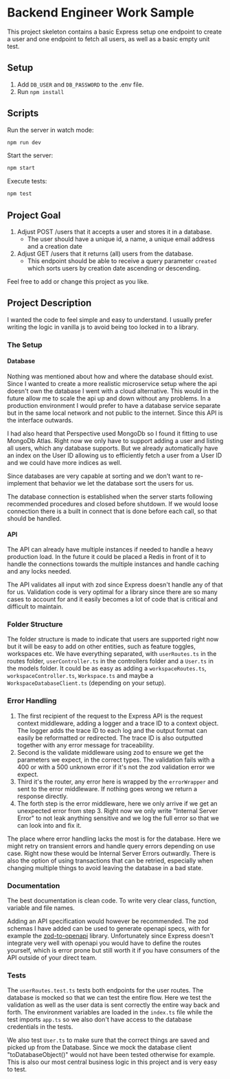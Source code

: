 # Backend Engineer Work Sample

This project skeleton contains a basic Express setup one endpoint to create a user and one endpoint to fetch all users, as well as a basic empty unit test.

## Setup

1. Add `DB_USER` and `DB_PASSWORD` to the .env file.
2. Run `npm install`

## Scripts

Run the server in watch mode:

```sh
npm run dev
```

Start the server:

```sh
npm start
```

Execute tests:

```sh
npm test
```

## Project Goal

1. Adjust POST /users that it accepts a user and stores it in a database.
    - The user should have a unique id, a name, a unique email address and a creation date
2. Adjust GET /users that it returns (all) users from the database.
    - This endpoint should be able to receive a query parameter `created` which sorts users by creation date ascending or descending.

Feel free to add or change this project as you like.

## Project Description

I wanted the code to feel simple and easy to understand. I usually prefer writing the logic in vanilla js to avoid being too locked in to a library.

### The Setup

#### Database

Nothing was mentioned about how and where the database should exist. Since I wanted to create a more realistic microservice setup where the api doesn't own the database I went with a cloud alternative. This would in the future allow me to scale the api up and down without any problems. In a production environment I would prefer to have a database service separate but in the same local network and not public to the internet. Since this API is the interface outwards.

I had also heard that Perspective used MongoDb so I found it fitting to use MongoDb Atlas. Right now we only have to support adding a user and listing all users, which any database supports. But we already automatically have an index on the User ID allowing us to efficiently fetch a user from a User ID and we could have more indices as well.

Since databases are very capable at sorting and we don't want to re-implement that behavior we let the database sort the users for us.

The database connection is established when the server starts following recommended procedures and closed before shutdown. If we would loose connection there is a built in connect that is done before each call, so that should be handled.

#### API

The API can already have multiple instances if needed to handle a heavy production load. In the future it could be placed a Redis in front of it to handle the connections towards the multiple instances and handle caching and any locks needed.

The API validates all input with zod since Express doesn't handle any of that for us. Validation code is very optimal for a library since there are so many cases to account for and it easily becomes a lot of code that is critical and difficult to maintain.

### Folder Structure

The folder structure is made to indicate that users are supported right now but it will be easy to add on other entities, such as feature toggles, workspaces etc. We have everything separated, with `userRoutes.ts` in the routes folder, `userController.ts` in the controllers folder and a `User.ts` in the models folder. It could be as easy as adding a `workspaceRoutes.ts`, `workspaceController.ts`, `Workspace.ts` and maybe a `WorkspaceDatabaseClient.ts` (depending on your setup).

### Error Handling

1. The first recipient of the request to the Express API is the request context middleware, adding a logger and a trace ID to a context object. The logger adds the trace ID to each log and the output format can easily be reformatted or redirected. The trace ID is also outputted together with any error message for traceability.
2. Second is the validate middleware using zod to ensure we get the parameters we expect, in the correct types. The validation fails with a 400 or with a 500 unknown error if it's not the zod validation error we expect.
3. Third it's the router, any error here is wrapped by the `errorWrapper` and sent to the error middleware. If nothing goes wrong we return a response directly.
4. The forth step is the error middleware, here we only arrive if we get an unexpected error from step 3. Right now we only write "Internal Server Error" to not leak anything sensitive and we log the full error so that we can look into and fix it.

The place where error handling lacks the most is for the database. Here we might retry on transient errors and handle query errors depending on use case. Right now these would be Internal Server Errors outwardly. There is also the option of using transactions that can be retried, especially when changing multiple things to avoid leaving the database in a bad state.

### Documentation

The best documentation is clean code. To write very clear class, function, variable and file names.

Adding an API specification would however be recommended. The zod schemas I have added can be used to generate openapi specs, with for example the [zod-to-openapi](https://github.com/asteasolutions/zod-to-openapi) library. Unfortunately since Express doesn't integrate very well with openapi you would have to define the routes yourself, which is error prone but still worth it if you have consumers of the API outside of your direct team.

### Tests

The `userRoutes.test.ts` tests both endpoints for the user routes. The database is mocked so that we can test the entire flow. Here we test the validation as well as the user data is sent correctly the entire way back and forth.
The environment variables are loaded in the `index.ts` file while the test imports `app.ts` so we also don't have access to the database credentials in the tests.

We also test `User.ts` to make sure that the correct things are saved and picked up from the Database. Since we mock the database client "toDatabaseObject()" would not have been tested otherwise for example. This is also our most central business logic in this project and is very easy to test.
